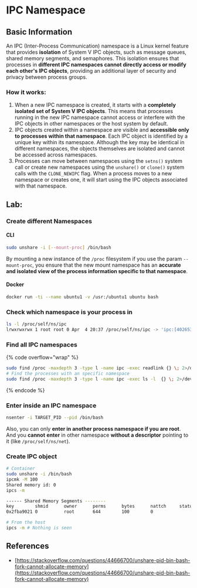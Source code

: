 # IPC Namespace


## Basic Information

An IPC (Inter-Process Communication) namespace is a Linux kernel feature that provides **isolation** of System V IPC objects, such as message queues, shared memory segments, and semaphores. This isolation ensures that processes in **different IPC namespaces cannot directly access or modify each other's IPC objects**, providing an additional layer of security and privacy between process groups.

### How it works:

1. When a new IPC namespace is created, it starts with a **completely isolated set of System V IPC objects**. This means that processes running in the new IPC namespace cannot access or interfere with the IPC objects in other namespaces or the host system by default.
2. IPC objects created within a namespace are visible and **accessible only to processes within that namespace**. Each IPC object is identified by a unique key within its namespace. Although the key may be identical in different namespaces, the objects themselves are isolated and cannot be accessed across namespaces.
3. Processes can move between namespaces using the `setns()` system call or create new namespaces using the `unshare()` or `clone()` system calls with the `CLONE_NEWIPC` flag. When a process moves to a new namespace or creates one, it will start using the IPC objects associated with that namespace.

## Lab:

### Create different Namespaces

#### CLI

```bash
sudo unshare -i [--mount-proc] /bin/bash
```

By mounting a new instance of the `/proc` filesystem if you use the param `--mount-proc`, you ensure that the new mount namespace has an **accurate and isolated view of the process information specific to that namespace**.


#### Docker

```bash
docker run -ti --name ubuntu1 -v /usr:/ubuntu1 ubuntu bash
```

### &#x20;Check which namespace is your process in

```bash
ls -l /proc/self/ns/ipc
lrwxrwxrwx 1 root root 0 Apr  4 20:37 /proc/self/ns/ipc -> 'ipc:[4026531839]'
```

### Find all IPC namespaces

{% code overflow="wrap" %}
```bash
sudo find /proc -maxdepth 3 -type l -name ipc -exec readlink {} \; 2>/dev/null | sort -u
# Find the processes with an specific namespace
sudo find /proc -maxdepth 3 -type l -name ipc -exec ls -l  {} \; 2>/dev/null | grep <ns-number>
```
{% endcode %}

### Enter inside an IPC namespace

```bash
nsenter -i TARGET_PID --pid /bin/bash
```

Also, you can only **enter in another process namespace if you are root**. And you **cannot** **enter** in other namespace **without a descriptor** pointing to it (like `/proc/self/ns/net`).

### Create IPC object

```bash
# Container
sudo unshare -i /bin/bash
ipcmk -M 100
Shared memory id: 0
ipcs -m

------ Shared Memory Segments --------
key        shmid      owner      perms      bytes      nattch     status      
0x2fba9021 0          root       644        100        0    

# From the host
ipcs -m # Nothing is seen
```

## References
* [https://stackoverflow.com/questions/44666700/unshare-pid-bin-bash-fork-cannot-allocate-memory](https://stackoverflow.com/questions/44666700/unshare-pid-bin-bash-fork-cannot-allocate-memory)



